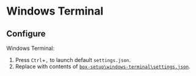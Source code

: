 # Windows Terminal

## Configure

Windows Terminal:

1.  Press `Ctrl`+`,` to launch default `settings.json`.
2.  Replace with contents of [`box-setup\windows-terminal\settings.json`](https://github.com/collinbarrett/box-setup/blob/main/windows-terminal/settings.json).
